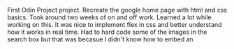 First Odin Project project. Recreate the google home page with html and css basics.
Took around two weeks of on and off work. Learned a lot while working on this. 
It was nice to implement flex in css and better understand how it works in real time.
Had to hard code some of the images in the search box but that was becasue I didn't know how to embed an <svg> element into a <input> element without the file itself in my folder.
Overall it went well, I enjoyed putting together the webpage. Onto the next project!